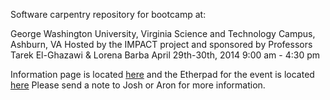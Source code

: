 Software carpentry repository for bootcamp at:

George Washington University, Virginia Science and Technology Campus, Ashburn, VA 
Hosted by the IMPACT project and sponsored by Professors Tarek El-Ghazawi & Lorena Barba 
April 29th-30th, 2014 
9:00 am - 4:30 pm

Information page is located [here](http://jrherr.github.io/2014-04-29-gwu/) and the Etherpad for the event is located [here](https://etherpad.mozilla.org/I1hRwJkSSy)  Please send a note to Josh or Aron for more information.